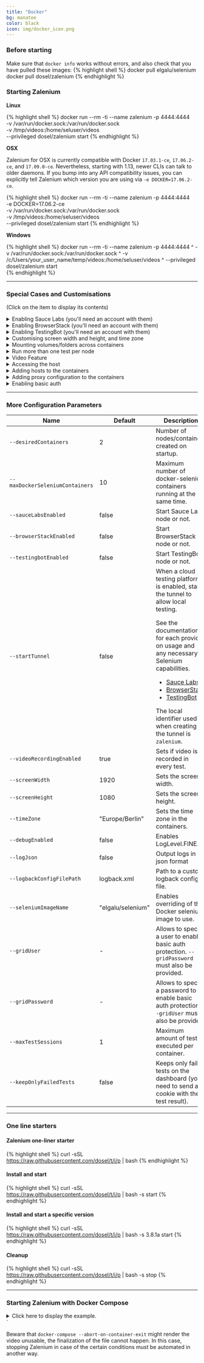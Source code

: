 ```yaml
---
title: "Docker" 
bg: manatee
color: black
icon: img/docker_icon.png
---
```


### Before starting

Make sure that `docker info` works without errors, and also check that you have pulled these images:
{% highlight shell %}
    docker pull elgalu/selenium
    docker pull dosel/zalenium
{% endhighlight %}

### Starting Zalenium

<i class="fa fa-linux fa-2x" aria-hidden="true"></i> **Linux** 

{% highlight shell %}
    docker run --rm -ti --name zalenium -p 4444:4444 \
      -v /var/run/docker.sock:/var/run/docker.sock \
      -v /tmp/videos:/home/seluser/videos \
      --privileged dosel/zalenium start 
{% endhighlight %}

<i class="fa fa-apple fa-2x" aria-hidden="true"></i> **OSX**

Zalenium for OSX is currently compatible with Docker `17.03.1-ce`, `17.06.2-ce`, and `17.09.0-ce`. 
Nevertheless, starting with 1.13, newer CLIs can talk to older daemons. If you bump into any API compatibility issues, 
you can explicitly tell Zalenium which version you are using via `-e DOCKER=17.06.2-ce`.

{% highlight shell %}
    docker run --rm -ti --name zalenium -p 4444:4444 \
      -e DOCKER=17.06.2-ce \
      -v /var/run/docker.sock:/var/run/docker.sock \
      -v /tmp/videos:/home/seluser/videos \
      --privileged dosel/zalenium start
{% endhighlight %}

<i class="fa fa-windows fa-2x" aria-hidden="true"></i> **Windows** 

{% highlight shell %}
    docker run --rm -ti --name zalenium -p 4444:4444 ^
      -v /var/run/docker.sock:/var/run/docker.sock ^
      -v /c/Users/your_user_name/temp/videos:/home/seluser/videos ^
      --privileged dosel/zalenium start      
{% endhighlight %}

*** 

### Special Cases and Customisations
(Click on the item to display its contents)

<details>
    <summary>Enabling Sauce Labs (you'll need an account with them)</summary>

    {% highlight shell %}
    export SAUCE_USERNAME=<your Sauce Labs username>
    export SAUCE_ACCESS_KEY=<your Sauce Labs access key>
    docker run --rm -ti --name zalenium -p 4444:4444 \
      -e SAUCE_USERNAME -e SAUCE_ACCESS_KEY \
      -v /tmp/videos:/home/seluser/videos \
      -v /var/run/docker.sock:/var/run/docker.sock \
      --privileged dosel/zalenium start --sauceLabsEnabled true
    {% endhighlight %}

</details>

<details>
    <summary>Enabling BrowserStack (you'll need an account with them)</summary>

    {% highlight shell %}
    export BROWSER_STACK_USER=<your BrowserStack username>
    export BROWSER_STACK_KEY=<your BrowserStack access key>
    docker run --rm -ti --name zalenium -p 4444:4444 \
      -e BROWSER_STACK_USER -e BROWSER_STACK_KEY \
      -v /tmp/videos:/home/seluser/videos \
      -v /var/run/docker.sock:/var/run/docker.sock \
      --privileged dosel/zalenium start --browserStackEnabled true
    {% endhighlight %}

</details>

<details>
    <summary>Enabling TestingBot (you'll need an account with them)</summary>

    {% highlight shell %}
    export TESTINGBOT_KEY=<your TestingBot access key>
    export TESTINGBOT_SECRET=<your TestingBot secret>
    docker run --rm -ti --name zalenium -p 4444:4444 \
      -e TESTINGBOT_KEY -e TESTINGBOT_SECRET \
      -v /tmp/videos:/home/seluser/videos \
      -v /var/run/docker.sock:/var/run/docker.sock \
      --privileged dosel/zalenium start --testingBotEnabled true
    {% endhighlight %}

</details>

<details>
    <summary>Customising screen width and height, and time zone</summary>

    {% highlight shell %}
    docker run --rm -ti --name zalenium -p 4444:4444 \
      -v /var/run/docker.sock:/var/run/docker.sock \
      -v /tmp/videos:/home/seluser/videos \
      --privileged dosel/zalenium start --screenWidth 1440 --screenHeight 810 --timeZone "America/Montreal"
    {% endhighlight %}

</details>

<details>
    <summary>Mounting volumes/folders across containers</summary>

    <div class="container m-2 p-2">
        This is a collection of folders that you can mount as volumes when starting Zalenium by prefixing the destination
        with <code>/tmp/node/</code>, and it will be mapped across all the docker-selenium 
        containers from the root folder after stripping the <code>/tmp/node/</code> prefix.
        <br>
        <br>
        For example, mounting: <code>-v /your/local/folder:/tmp/node/home/seluser/folder</code> 
        will map to <code>/home/seluser/folder</code> on the node. 
        <br>
        <br>
        This can be used to provide further customization to your nodes, such as adding client certificates for your browser,
        or mimicking prior multi-purpose folder, both shown below.
    
    
    {% highlight shell %}
    docker run --rm -ti --name zalenium -p 4444:4444 \
      -v /var/run/docker.sock:/var/run/docker.sock \
      -v /tmp/videos:/home/seluser/videos \
      -v /your/local/folder/with/certStore:/tmp/node/home/seluser/.pki/nssdb \      
      -v /your/local/folderB:/tmp/node/home/seluser/folderB \      
      -v /tmp/mounted:/tmp/node/tmp/mounted \
      --privileged dosel/zalenium start
    {% endhighlight %}
    
        Please take caution in mounting system folders such as <code>/etc</code>, as this 
        behavior has not been tested with such configuration.
        <br>
        <strong>NOTE:</strong> There are certain protected points which cannot be mounted via 
        <code>/tmp/node/</code>. See 
        <a href="https://github.com/zalando/zalenium/blob/master/src/main/java/de/zalando/ep/zalenium/container/DockerContainerClient.java">
        PROTECTED_NODE_MOUNT_POINTS at DockerContainerClient.</a>        
    </div>
    
</details>

<details>
    <summary>Run more than one test per node</summary>

    <div class="container m-2 p-2">
        By default, Zalenium will run only one test per node/container. This behaviour can be modified by using the flag
        <code>--maxTestSessions</code>. If you setup this flag to a value higher than 1, 
        Zalenium will run up to that given value of tests per node/container. Tuning this value for your test suites 
        should help to reduce the overall execution time since less containers/nodes are started and stopped on demand. 
        Here is an example:
    
    
    {% highlight shell %}
    docker run --rm -ti --name zalenium -p 4444:4444 \
      -v /var/run/docker.sock:/var/run/docker.sock \
      -v /tmp/videos:/home/seluser/videos \
      --privileged dosel/zalenium start --maxTestSessions 4
    {% endhighlight %}
    
        This means that up to 4 tests will run in each node/container started by Zalenium. You could combine this parameter
        with <code>--desiredContainers</code> to get an optimal setup for your tests. 
        <br>
        <br>
        For example, if you have 20 tests that
        should run with 5 threads, you could start Zalenium with <code>--desiredContainers 5</code> 
        and <code>--maxTestSessions 4</code>. Therefore, 4 tests would be executed in each one 
        of the 5 nodes/containers and the whole test execution should finish earlier. 
    </div>
    
</details>

<details>
    <summary>Video Feature</summary>

    <div class="container m-2 p-2">
        When you start Zalenium, and you map a host folder to <code>/home/seluser/videos</code>, 
        it will copy all the generated videos from the executed tests into your host mapped folder.
        <br>
        <br>
        For example, starting Zalenium like this:
    
    {% highlight shell %}
    docker run --rm -ti --name zalenium -p 4444:4444 \
      -v /var/run/docker.sock:/var/run/docker.sock \
      -v /tmp/videos:/home/seluser/videos \
      --privileged dosel/zalenium start 
    {% endhighlight %}
    
        will copy the generated videos to your local <code>/tmp/videos</code> folder. This 
        means all videos generated from tests executed in docker-selenium containers, including the ones executed in 
        an integrated cloud testing platform (Sauce Labs, BrowserStack, TestingBot).
        <br>
        <br>
        The file name will be usually like this:
        <ul>
            <li>
                Zalenium: <code>containerName_testName_browser_platform_timestamp.mp4</code>
                <br>
                <br>
                <ul>
                    <li>E.g. <code>zalenium_myTestName_chrome_linux_20170216071201.mp4</code></li>
                </ul>
            </li>
            <li>
                Cloud Testing Platform: <code>cloudPlatform_testName_browser_platform_timestamp.mp4</code>
                <br>
                <br>
                <ul>
                    <li>E.g. Sauce Labs <code>saucelabs_myCloudTestName_safari_mac_20170216071201.mp4</code></li>
                    <li>E.g. BrowserStack <code>browserstack_myCloudTestName_firefox_windows_20170216071201.mp4</code></li>
                </ul>
            </li>
        </ul>
        <br>
        <br>
        If the test name is not set via a capability, the Selenium session ID will be used.
    </div>
</details>

<details>
    <summary>Accessing the host</summary>

    <div class="container m-2 p-2">
        This is the scenario where you are running some tests with Zalenium, and the SUT (system under test) is running 
        on your host machine. Therefore, you want your tests to access your SUT.
        <br>
        <br>
        <i class="fa fa-linux fa-2x" aria-hidden="true"></i> <strong>Linux</strong>
        <br>
    {% highlight shell %}
    docker run --rm -ti --name zalenium --net=host \
      -v /var/run/docker.sock:/var/run/docker.sock \
      -v /tmp/videos:/home/seluser/videos \
      --privileged dosel/zalenium start
    # OR
    curl -sSL https://raw.githubusercontent.com/dosel/t/i/p | bash -s start --docker-opt '--net=host' 
    {% endhighlight %}
        <i class="fa fa-apple fa-2x" aria-hidden="true"></i> <strong>OSX</strong>
        <br>
        <br>
        In OSX environments the <code>--net=host</code> flag is not supported yet. For that, 
        we have a workaround, which is to use <code>mac.host.local</code> to access the host 
        machine. So if the SUT is running on port 8080, you can do 
        <code>http://mac.host.local:8080</code> to access it.
    </div>
    
</details>

<details>
    <summary>Adding hosts to the containers</summary>

    <div class="container m-2 p-2">
        Sometimes you need to add host entries to the <code>/etc/hosts</code> file in order 
        to mock dependencies, reach parts of your test infrastructure, or just to simplify your test code. Zalenium 
        supports the <code>--add-host</code> flag in <code>docker 
        run ...</code> and the <code>extra_hosts</code> option in docker-compose. Here is 
        an example:
    
    {% highlight shell %}
    # Usage:
    #   docker-compose up --force-recreate
    version: '2.1'
    
    services:
      zalenium_stg:
        image: "dosel/zalenium"
        container_name: zalenium
        hostname: zalenium
        tty: true
        volumes:
          - /tmp/videos:/home/seluser/videos
          - /var/run/docker.sock:/var/run/docker.sock
          - /usr/bin/docker:/usr/bin/docker
        ports:
          - 4444:4444
        command: >
          start --screenWidth 1930 --screenHeight 1090
                --timeZone "Asia/Tokyo"
                --videoRecordingEnabled true
                --sauceLabsEnabled false
                --browserStackEnabled false
                --testingBotEnabled false
                --startTunnel false
        extra_hosts:
          - "google.co.jp:127.0.0.1"
    {% endhighlight %}
    </div>    
</details>

<details>
    <summary>Adding proxy configuration to the containers</summary>

    <div class="container m-2 p-2">
        There might be situations where you need to add your own internal proxy configuration in case the network is very 
        restrictive. In docker you can add the pass environment variables to overwrite that configuration in a container, 
        e.g. <code>http_proxy=http://myproxy.example.com:8080</code>. Zalenium allows you to
        configure this values and they will be passed into the created containers. The variables are called: 
        <code>zalenium_http_proxy</code>, 
        <code>zalenium_https_proxy</code>, 
        and <code>zalenium_no_proxy</code>. You can pass them as enviromental variables 
        when starting Zalenium, here is an example:
    
    {% highlight shell %}
    docker run --rm -ti --name zalenium -p 4444:4444 \
            -v /var/run/docker.sock:/var/run/docker.sock \
            -v /tmp/videos:/home/seluser/videos \
            -e "zalenium_http_proxy=http://myproxy.example.com:8080" \
            -e "zalenium_https_proxy=https://myproxy.example.com:8080" \
            -e "zalenium_no_proxy=172.16/12, 10.0.0.0/8, *.local, 169.254/16, 192.168.99.*, localhost, 127.0.0.1" \ 
            --privileged dosel/zalenium start 
    {% endhighlight %}
    </div>
    
</details>

<details>
    <summary>Enabling basic auth</summary>

    <div class="container m-2 p-2">
        Deploying Zalenium to a cloud provider (AWS, GCP, etc...)? You can enable the basic auth feature built in Nginx to protect
        Zalenium when deploying it to the open internet. You can enable it in two different ways; providing a file with user(s)
        and password(s) or using the parameters <code>--gridUser</code> and <code>--gridPassword</code>. Here are the detailed 
        instructions:
        <br>
        <br>
        <div>
            <h5 class="font-weight-bold">Providing a file with user(s) and password(s)</h5>
            To create a file with that information, please follow the steps for "Creating a Password File"
            <a href="https://www.nginx.com/resources/admin-guide/restricting-access-auth-basic/">described in the Nginx documentation.</a>
            After that, map the created file to the container when you start Zalenium, e.g.:
            <br>
            
    {% highlight shell %}
    docker run --rm -ti --name zalenium -p 4444:4444 \
      -v /var/run/docker.sock:/var/run/docker.sock \
      -v /tmp/videos:/home/seluser/videos \
      -v $(pwd)/.htpasswd:/home/seluser/.htpasswd
      --privileged dosel/zalenium start 
    {% endhighlight %}
        </div>
    
        <div>
            <h5 class="font-weight-bold">Using the <code>--gridUser</code> and <code>--gridPassword</code> parameters</h5>
    {% highlight shell %}
    docker run --rm -ti --name zalenium -p 4444:4444 \
      -v /var/run/docker.sock:/var/run/docker.sock \
      -v /tmp/videos:/home/seluser/videos \
      --privileged dosel/zalenium start --gridUser yourUser --gridPassword yourPassword
    {% endhighlight %}
        </div>
        
        <div>
            <h5 class="font-weight-bold">Using Zalenium when the basic auth is enabled</h5>
            You will need to provide the user and the password stated in the file or in the parameters at the moment of running your tests. Here is
            and example that shows you how to do it (the user will be <code>yourUser</code> and the password <code>yourPassword</code>).
    
    {% highlight java %}
    @Test
    public void simpleGoogleTest() throws Exception {    
        /*
           NOTE THE USE OF "yourUser" and "yourPassword" in the RemoteWebDriver url.
        */
        String URL = "http://yourUser:yourPassword@localhost:4444/wd/hub";
        DesiredCapabilities desiredCapabilities = DesiredCapabilities.chrome();
        desiredCapabilities.setCapability(CapabilityType.PLATFORM_NAME, Platform.LINUX);

        // Create a new instance of the remote web driver
        WebDriver driver = new RemoteWebDriver(new URL(URL), desiredCapabilities);

        // Maximize the window
        driver.manage().window().maximize();

        // Go to Google
        driver.get("https://www.google.com");

        // Assert that the title is the expected one
        Assert.assertEquals(driver.getTitle(), "Google", "Page title is not the expected one");

        // Close the browser
        driver.quit();
    }
    {% endhighlight %}
        </div>
    </div>

</details>

*** 

### More Configuration Parameters

<table class="table table-bordered table-striped table-responsive">
  <thead>
    <tr>
      <th style="width: 300px;">Name</th>
      <th style="width: 50px;">Default</th>
      <th>Description</th>
    </tr>
  </thead>
  <tbody>
    <tr>
      <td><code>--desiredContainers</code></td>
      <td>2</td>
      <td>Number of nodes/containers created on startup.</td>
    </tr>
    <tr>
      <td><code>--maxDockerSeleniumContainers</code></td>
      <td>10</td>
      <td>Maximum number of docker-selenium containers running at the same time.</td>
    </tr>
    <tr>
      <td><code>--sauceLabsEnabled</code></td>
      <td>false</td>
      <td>Start Sauce Labs node or not.</td>
    </tr>
    <tr>
      <td><code>--browserStackEnabled</code></td>
      <td>false</td>
      <td>Start BrowserStack node or not.</td>
    </tr>
    <tr>
      <td><code>--testingbotEnabled</code></td>
      <td>false</td>
      <td>Start TestingBot node or not.</td>
    </tr>
    <tr>
      <td><code>--startTunnel</code></td>
      <td>false</td>
      <td>When a cloud testing platform is enabled, starts the tunnel to allow local testing.
            <p>
                See the documentation for each provider on usage and any necessary Selenium capabilities.
                <ul>
                    <li><a target="_blank" href="https://wiki.saucelabs.com/display/DOCS/Using+Multiple+Sauce+Connect+Tunnels">Sauce Labs</a></li>
                    <li><a target="_blank" href="https://www.browserstack.com/local-testing">BrowserStack</a></li>
                    <li><a target="_blank" href="https://testingbot.com/support/other/tunnel">TestingBot</a></li>
                </ul>
            </p>
            The local identifier used when creating the tunnel is <code>zalenium</code>.
        </td>
    </tr>
    <tr>
      <td><code>--videoRecordingEnabled</code></td>
      <td>true</td>
      <td>Sets if video is recorded in every test.</td>
    </tr>
    <tr>
      <td><code>--screenWidth</code></td>
      <td>1920</td>
      <td>Sets the screen width.</td>
    </tr>
    <tr>
      <td><code>--screenHeight</code></td>
      <td>1080</td>
      <td>Sets the screen height.</td>
    </tr>
    <tr>
      <td><code>--timeZone</code></td>
      <td>"Europe/Berlin"</td>
      <td>Sets the time zone in the containers.</td>
    </tr>
    <tr>
      <td><code>--debugEnabled</code></td>
      <td>false</td>
      <td>Enables LogLevel.FINE.</td>
    </tr>
    <tr>
      <td><code>--logJson</code></td>
      <td>false</td>
      <td>Output logs in json format</td>
    </tr>
    <tr>
      <td><code>--logbackConfigFilePath</code></td>
      <td>logback.xml</td>
      <td>Path to a custom logback config file.</td>
    </tr>
    <tr>
      <td><code>--seleniumImageName</code></td>
      <td>"elgalu/selenium"</td>
      <td>Enables overriding of the Docker selenium image to use.</td>
    </tr>
    <tr>
      <td><code>--gridUser</code></td>
      <td>-</td>
      <td>Allows to specify a user to enable basic auth protection. <code>--gridPassword</code> must also be provided.</td>
    </tr>
    <tr>
      <td><code>--gridPassword</code></td>
      <td>-</td>
      <td>Allows to specify a password to enable basic auth protection. <code>--gridUser</code> must also be provided.</td>
    </tr>
    <tr>
      <td><code>--maxTestSessions</code></td>
      <td>1</td>
      <td>Maximum amount of tests executed per container.</td>
    </tr>
    <tr>
      <td><code>--keepOnlyFailedTests</code></td>
      <td>false</td>
      <td>Keeps only failed tests on the dashboard (you need to send a cookie with the test result).</td>
    </tr>
  </tbody>
</table>

*** 

### One line starters

#### Zalenium one-liner starter

{% highlight shell %}
    curl -sSL https://raw.githubusercontent.com/dosel/t/i/p | bash
{% endhighlight %}
  
#### Install and start

{% highlight shell %}
    curl -sSL https://raw.githubusercontent.com/dosel/t/i/p | bash -s start
{% endhighlight %}

#### Install and start a specific version

{% highlight shell %}
    curl -sSL https://raw.githubusercontent.com/dosel/t/i/p | bash -s 3.8.1a start
{% endhighlight %}

#### Cleanup

{% highlight shell %}
    curl -sSL https://raw.githubusercontent.com/dosel/t/i/p | bash -s stop
{% endhighlight %}

***

### Starting Zalenium with Docker Compose

<details>
    <summary>Click here to display the example.</summary>
    
    {% highlight shell %}
    # Usage:
    #   docker-compose up --force-recreate
    version: '2.1'
    
    services:
      #--------------#
      zalenium:
        image: "dosel/zalenium"
        container_name: zalenium
        hostname: zalenium
        tty: true
        volumes:
          - /tmp/videos:/home/seluser/videos
          - /var/run/docker.sock:/var/run/docker.sock
          - /usr/bin/docker:/usr/bin/docker
        ports:
          - 4444:4444
        command: >
          start --desiredContainers 2
                --maxDockerSeleniumContainers 8
                --screenWidth 800 --screenHeight 600
                --timeZone "Europe/Berlin"
                --videoRecordingEnabled true
                --sauceLabsEnabled false
                --browserStackEnabled false
                --testingBotEnabled false
                --startTunnel false
        environment:
          - HOST_UID
          - HOST_GID
          - SAUCE_USERNAME
          - SAUCE_ACCESS_KEY
          - BROWSER_STACK_USER
          - BROWSER_STACK_KEY
          - TESTINGBOT_KEY
          - TESTINGBOT_SECRET
    
      mock:
        image: elgalu/google_adwords_mock
        depends_on:
          - zalenium
        ports:
          - 8080:8080
        tty: true
        environment:
          - MOCK_SERVER_PORT=8080
    {% endhighlight %}
    
</details>`


Beware that `docker-compose --abort-on-container-exit` might render the video 
unusable, the finalization of the file cannot happen. In this case, stopping Zalenium in case of the certain 
conditions must be automated in another way.



